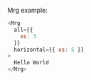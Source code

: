 Mrg example:

```js
<Mrg
  all={{
    xs: 3
  }}
  horizontal={{ xs: 5 }}
>
  Hello World
</Mrg>
```
